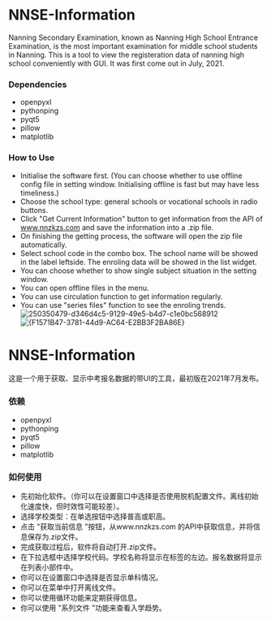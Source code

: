 # NNSE-Information
Nanning Secondary Examination, known as Nanning High School Entrance Examination, is the most important examination for middle school students in Nanning. This is a tool to view the registeration data of nanning high school conveniently with GUI. It was first come out in July, 2021.

### Dependencies
* openpyxl
* pythonping
* pyqt5
* pillow
* matplotlib

### How to Use
* Initialise the software first. (You can choose whether to use offline config file in setting window. Initialising offline is fast but may have less timeliness.)
* Choose the school type: general schools or vocational schools in radio buttons.
* Click "Get Current Information" button to get information from the API of www.nnzkzs.com and save the information into a .zip file.
* On finishing the getting process, the software will open the zip file automatically.
* Select school code in the combo box. The school name will be showed in the label leftside. The enroling data will be showed in the list widget.
* You can choose whether to show single subject situation in the setting window.
* You can open offline files in the menu.
* You can use circulation function to get information regularly.
* You can use "series files" function to see the enroling trends. 
![250350479-d346d4c5-9129-49e5-b4d7-c1e0bc568912](https://github.com/Hangba/NNSE-Information/assets/36891442/7830e994-1b22-43b7-8468-9f297a9a114f)
![{F1571B47-3781-44d9-AC64-E2BB3F2BA86E}](https://github.com/Hangba/NNSE-Information/assets/36891442/feb72a0a-cc71-47ba-9957-97fa7414b1f6)


# NNSE-Information
这是一个用于获取、显示中考报名数据的带UI的工具，最初版在2021年7月发布。

### 依赖
* openpyxl
* pythonping
* pyqt5
* pillow
* matplotlib

### 如何使用
* 先初始化软件。（你可以在设置窗口中选择是否使用脱机配置文件。离线初始化速度快，但时效性可能较差）。
* 选择学校类型：在单选按钮中选择普高或职高。
* 点击 "获取当前信息 "按钮，从www.nnzkzs.com 的API中获取信息，并将信息保存为.zip文件。
* 完成获取过程后，软件将自动打开.zip文件。
* 在下拉选框中选择学校代码。学校名称将显示在标签的左边。报名数据将显示在列表小部件中。
* 你可以在设置窗口中选择是否显示单科情况。
* 你可以在菜单中打开离线文件。
* 你可以使用循环功能来定期获得信息。
* 你可以使用 "系列文件 "功能来查看入学趋势。


